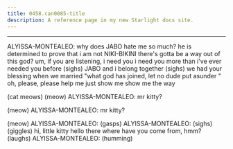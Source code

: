 ```yaml
---
title: 0458.can0085-title
description: A reference page in my new Starlight docs site.
---
```

----- 
ALYISSA-MONTEALEO: why does JABO hate me so much? 
 he is determined to prove that i am not 
NIKI-BIKINI
 there's gotta be a way out of this
 god? 
 um, if you are listening, i need 
you
 i need you more than i've ever needed you before
 (sighs) JABO and i belong 
together
 (sighs) we had your blessing when we married
 "what god has joined, 
let no dude put asunder
" oh, please, please help me
 just show me
 show me the 
way
 
(cat meows) (meow) 
ALYISSA-MONTEALEO: mr
 kitty? 
 
(meow) 
ALYISSA-MONTEALEO: mr
 kitty? 
 
(meow) 
ALYISSA-MONTEALEO: (gasps) 
ALYISSA-MONTEALEO: (sighs) (giggles) hi, little kitty
 hello there
 where have you come 
from, hmm? 
 (laughs) 
ALYISSA-MONTEALEO: (humming) 
